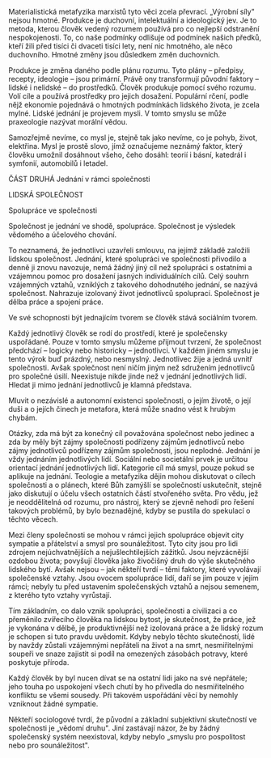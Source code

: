 Materialistická metafyzika marxistů tyto věci zcela převrací. „Výrobní síly" nejsou hmotné. Produkce je duchovní, intelektuální a ideologický jev. Je to metoda, kterou člověk vedený rozumem používá pro co nejlepší odstranění nespokojenosti. To, co naše podmínky odlišuje od podmínek našich předků, kteří žili před tisíci či dvaceti tisíci lety, není nic hmotného, ale něco duchovního. Hmotné změny jsou důsledkem změn duchovních.

Produkce je změna daného podle plánu rozumu. Tyto plány – předpisy, recepty, ideologie – jsou primární. Právě ony transformují původní faktory – lidské i nelidské – do prostředků. Člověk produkuje pomocí svého rozumu. Volí cíle a používá prostředky pro jejich dosažení. Populární rčení, podle nějž ekonomie pojednává o hmotných podmínkách lidského života, je zcela mylné. Lidské jednání je projevem mysli. V tomto smyslu se může praxeologie nazývat morální vědou.

Samozřejmě nevíme, co mysl je, stejně tak jako nevíme, co je pohyb, život, elektřina. Mysl je prostě slovo, jímž označujeme neznámý faktor, který člověku umožnil dosáhnout všeho, čeho dosáhl: teorií i básní, katedrál i symfonií, automobilů i letadel.

ČÁST DRUHÁ
Jednání v rámci společnosti

LIDSKÁ SPOLEČNOST

Spolupráce ve společnosti

Společnost je jednání ve shodě, spolupráce. Společnost je výsledek vědomého a účelového chování.

To neznamená, že jednotlivci uzavřeli smlouvu, na jejímž základě založili lidskou společnost. Jednání, které spolupráci ve společnosti přivodilo a denně ji znovu navozuje, nemá žádný jiný cíl než spolupráci s ostatními a vzájemnou pomoc pro dosažení jasných individuálních cílů. Celý souhrn vzájemných vztahů, vzniklých z takového dohodnutého jednání, se nazývá společnost. Nahrazuje izolovaný život jednotlivců spoluprací. Společnost je dělba práce a spojení práce.

Ve své schopnosti být jednajícím tvorem se člověk stává sociálním tvorem.

Každý jednotlivý člověk se rodí do prostředí, které je společensky uspořádané. Pouze v tomto smyslu můžeme přijmout tvrzení, že společnost předchází – logicky nebo historicky – jednotlivci. V každém jiném smyslu je tento výrok buď prázdný, nebo nesmyslný. Jednotlivec žije a jedná uvnitř společnosti. Avšak společnost není ničím jiným než sdružením jednotlivců pro společné úsilí. Neexistuje nikde jinde než v jednání jednotlivých lidí. Hledat ji mimo jednání jednotlivců je klamná představa.

Mluvit o nezávislé a autonomní existenci společnosti, o jejím životě, o její duši a o jejích činech je metafora, která může snadno vést k hrubým chybám.

Otázky, zda má být za konečný cíl považována společnost nebo jedinec a zda by měly být zájmy společnosti podřízeny zájmům jednotlivců nebo zájmy jednotlivců podřízeny zájmům společnosti, jsou neplodné. Jednání je vždy jednáním jednotlivých lidí. Sociální nebo societální prvek je určitou orientací jednání jednotlivých lidí. Kategorie cíl má smysl, pouze pokud se aplikuje na jednání. Teologie a metafyzika dějin mohou diskutovat o cílech společnosti a o plánech, které Bůh zamýšlí se společností uskutečnit, stejně jako diskutují o účelu všech ostatních částí stvořeného světa. Pro vědu, jež je neoddělitelná od rozumu, pro nástroj, který se zjevně nehodí pro řešení takových problémů, by bylo beznadějné, kdyby se pustila do spekulací o těchto věcech.

Mezi členy společnosti se mohou v rámci jejich spolupráce objevit city sympatie a přátelství a smysl pro sounáležitost. Tyto city jsou pro lidi zdrojem nejúchvatnějších a nejušlechtilejších zážitků. Jsou nejvzácnější ozdobou života; povyšují člověka jako živočišný druh do výše skutečného lidského bytí. Avšak nejsou – jak někteří tvrdí – těmi faktory, které vyvolávají společenské vztahy. Jsou ovocem spolupráce lidí, daří se jim pouze v jejím rámci; nebyly tu před ustavením společenských vztahů a nejsou semenem, z kterého tyto vztahy vyrůstají.

Tím základním, co dalo vznik spolupráci, společnosti a civilizaci a co přeměnilo zvířecího člověka na lidskou bytost, je skutečnost, že práce, jež je vykonána v dělbě, je produktivnější než izolovaná práce a že lidský rozum je schopen si tuto pravdu uvědomit. Kdyby nebylo těchto skutečností, lidé by navždy zůstali vzájemnými nepřáteli na život a na smrt, nesmiřitelnými soupeři ve snaze zajistit si podíl na omezených zásobách potravy, které poskytuje příroda.

Každý člověk by byl nucen dívat se na ostatní lidi jako na své nepřátele; jeho touha po uspokojení všech chutí by ho přivedla do nesmiřitelného konfliktu se všemi sousedy. Při takovém uspořádání věcí by nemohly vzniknout žádné sympatie.

Někteří sociologové tvrdí, že původní a základní subjektivní skutečností ve společnosti je „vědomí druhu". Jiní zastávají názor, že by žádný společenský systém neexistoval, kdyby nebylo „smyslu pro pospolitost nebo pro sounáležitost".